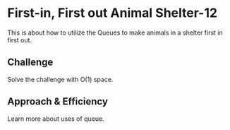 # First-in, First out Animal Shelter-12

This is about how to utilize the Queues to make animals in a shelter first in first out.

## Challenge

Solve the challenge with O(1) space.

## Approach & Efficiency

Learn more about uses of queue.
